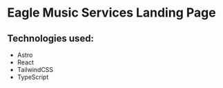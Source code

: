 <h1>Eagle Music Services Landing Page</h1>

<h2>Technologies used:</h2>

- Astro
- React
- TailwindCSS
- TypeScript
